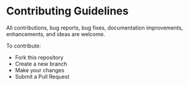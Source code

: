 # Contributing Guidelines

All contributions, bug reports, bug fixes, documentation improvements, enhancements, and ideas are welcome.

To contribute:
- Fork this repository
- Create a new branch
- Make your changes
- Submit a Pull Request

